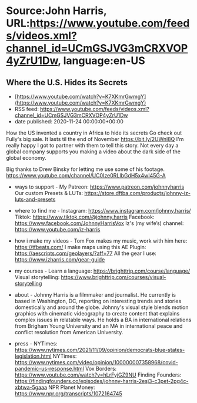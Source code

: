 # Source:John Harris, URL:https://www.youtube.com/feeds/videos.xml?channel_id=UCmGSJVG3mCRXVOP4yZrU1Dw, language:en-US

## Where the U.S. Hides its Secrets
 - [https://www.youtube.com/watch?v=K7XKmrGwmgY](https://www.youtube.com/watch?v=K7XKmrGwmgY)
 - RSS feed: https://www.youtube.com/feeds/videos.xml?channel_id=UCmGSJVG3mCRXVOP4yZrU1Dw
 - date published: 2020-11-24 00:00:00+00:00

How the US invented a country in Africa to hide its secrets
Go check out Fully's big sale. It lasts til the end of November https://bit.ly/2UWnl8Q 
I'm really happy I got to partner with them to tell this story. Not every day a global company supports you making a video about the dark side of the global economy. 

Big thanks to Drew Binsky for letting me use some of his footage. 
https://www.youtube.com/channel/UC0Ize0RLIbGdH5x4wI45G-A

- ways to support - 
My Patreon: https://www.patreon.com/johnnyharris
Our custom Presets & LUTs: https://store.dftba.com/products/johnny-iz-luts-and-presets

- where to find me -
Instagram: https://www.instagram.com/johnny.harris/
Tiktok: https://www.tiktok.com/@johnny.harris
Facebook: https://www.facebook.com/JohnnyHarrisVox
Iz's (my wife’s) channel: https://www.youtube.com/iz-harris

- how i make my videos -
Tom Fox makes my music, work with him here: https://tfbeats.com/
I make maps using this AE Plugin: https://aescripts.com/geolayers/?aff=77
All the gear I use: https://www.izharris.com/gear-guide
 
- my courses - 
Learn a language: https://brighttrip.com/course/language/
Visual storytelling: https://www.brighttrip.com/courses/visual-storytelling

- about -
Johnny Harris is a filmmaker and journalist. He currently is based in Washington, DC, reporting on interesting trends and stories domestically and around the globe. Johnny's visual style blends motion graphics with cinematic videography to create content that explains complex issues in relatable ways. He holds a BA in international relations from Brigham Young University and an MA in international peace and conflict resolution from American University.

- press - 
NYTimes: https://www.nytimes.com/2021/11/09/opinion/democrats-blue-states-legislation.html
NYTimes: https://www.nytimes.com/video/opinion/100000007358968/covid-pandemic-us-response.html
Vox Borders: https://www.youtube.com/watch?v=hLrFyjGZ9NU
Finding Founders: https://findingfounders.co/episodes/johnny-harris-2esj3-c3pet-2pg4c-xbtwa-5gaaa
NPR Planet Money: https://www.npr.org/transcripts/1072164745

